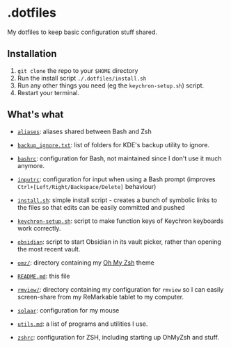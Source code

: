 # .dotfiles

My dotfiles to keep basic configuration stuff shared.

## Installation

1. `git clone` the repo to your `$HOME` directory
2. Run the install script `./.dotfiles/install.sh`
3. Run any other things you need (eg the `keychron-setup.sh`) script.
4. Restart your terminal.

## What's what

* [`aliases`](./aliases): aliases shared between Bash and Zsh

* [`backup_ignore.txt`](./backup_ignore.txt): list of folders for KDE's backup
  utility to ignore.

* [`bashrc`](./bashrc): configuration for Bash, not maintained since I don't
  use it much anymore.

* [`inputrc`](./inputrc): configuration for input when using a Bash prompt
  (improves `Ctrl+[Left/Right/Backspace/Delete]` behaviour)

* [`install.sh`](./install.sh): simple install script - creates a bunch of
  symbolic links to the files so that edits can be easily committed and pushed

* [`keychron-setup.sh`](./keychron-setup.sh): script to make function keys of
  Keychron keyboards work correctly.

* [`obsidian`](./obsidian): script to start Obsidian in its vault picker,
  rather than opening the most recent vault.

* [`omz/`](./omz): directory containing my [Oh My Zsh](https://ohmyz.sh/) theme

* [`README.md`](./README.md): this file

* [`rmview/`](./rmview): directory containing my configuration for `rmview` so
  I can easily screen-share from my ReMarkable tablet to my computer.

* [`solaar`](./solaar/): configuration for my mouse

* [`utils.md`](./utils.md): a list of programs and utilities I use.

* [`zshrc`](./zshrc): configuration for ZSH, including starting up OhMyZsh and
  stuff.
